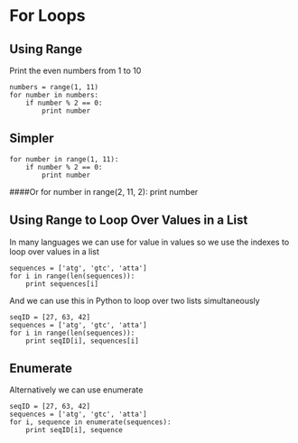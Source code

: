 For Loops
=========
Using Range
-----------
Print the even numbers from 1 to 10

    numbers = range(1, 11)
    for number in numbers:
        if number % 2 == 0:
            print number

Simpler
-------
    for number in range(1, 11):
        if number % 2 == 0:
            print number

####Or
    for number in range(2, 11, 2):
        print number

Using Range to Loop Over Values in a List
-----------------------------------------
In many languages we can use for value in values so we use the indexes to loop over values in a list

    sequences = ['atg', 'gtc', 'atta']
    for i in range(len(sequences)):
        print sequences[i]

And we can use this in Python to loop over two lists simultaneously

    seqID = [27, 63, 42]
    sequences = ['atg', 'gtc', 'atta']
    for i in range(len(sequences)):
        print seqID[i], sequences[i]

Enumerate
---------
Alternatively we can use enumerate

    seqID = [27, 63, 42]
    sequences = ['atg', 'gtc', 'atta']
    for i, sequence in enumerate(sequences):
        print seqID[i], sequence
